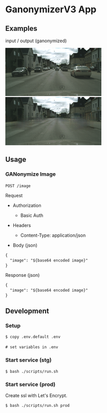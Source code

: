 # GanonymizerV3 App

## Examples
input / output (ganonymized)

<img src="./asset/input.png" width="300"> <img src="./asset/output.png" width="300">


## Usage

### GANonymize Image

`POST /image`

Request

- Authorization
  - Basic Auth

- Headers
  - Content-Type: application/json

- Body (json)
```
{
  "image": "${base64 encoded image}"
}
```

Response (json)
```
{
  "image": "${base64 encoded image}"
}
```

## Development

### Setup
```
$ copy .env.default .env

# set variables in .env
```

### Start service (stg)
```
$ bash ./scripts/run.sh
```

### Start service (prod)

Create ssl with Let's Encrypt.

```
$ bash ./scripts/run.sh prod
```

